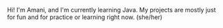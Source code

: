 Hi! I'm Amani, and I'm currently learning Java.
My projects are mostly just for fun and for practice or learning right now.
(she/her)
